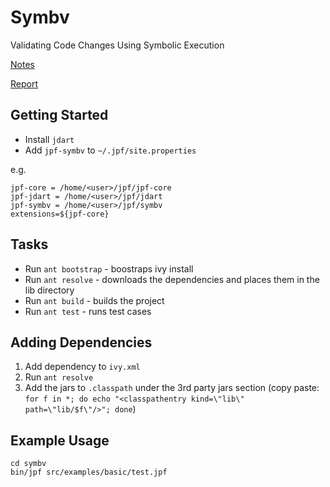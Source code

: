 # Symbv
Validating Code Changes Using Symbolic Execution

[Notes](https://docs.google.com/document/d/1R1IoixQTR7sgV6iQxtHaf7gT7ey2lt-3bxzXLA-vkag/edit?usp=sharing)

[Report](https://docs.google.com/document/d/1F_Lle-M_2aHqeiU5WjstN4JEk1EeNFOdXqEE5TV5Kas/edit?usp=sharing)

## Getting Started
- Install `jdart`
- Add `jpf-symbv` to `~/.jpf/site.properties`

e.g.
```
jpf-core = /home/<user>/jpf/jpf-core
jpf-jdart = /home/<user>/jpf/jdart
jpf-symbv = /home/<user>/jpf/symbv
extensions=${jpf-core}
```

## Tasks
- Run `ant bootstrap` - boostraps ivy install
- Run `ant resolve` - downloads the dependencies and places them in the lib directory
- Run `ant build` - builds the project
- Run `ant test` - runs test cases

## Adding Dependencies
1. Add dependency to `ivy.xml`
2. Run `ant resolve`
3. Add the jars to `.classpath` under the 3rd party jars section (copy paste: `for f in *; do echo "<classpathentry kind=\"lib\" path=\"lib/$f\"/>"; done`)

## Example Usage
```
cd symbv
bin/jpf src/examples/basic/test.jpf
```
